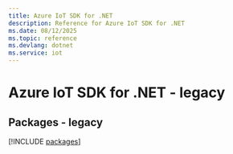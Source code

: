 ```yaml
---
title: Azure IoT SDK for .NET
description: Reference for Azure IoT SDK for .NET
ms.date: 08/12/2025
ms.topic: reference
ms.devlang: dotnet
ms.service: iot
---
```

# Azure IoT SDK for .NET - legacy
## Packages - legacy
[!INCLUDE [packages](iot-index.md)]